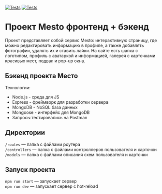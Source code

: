 [![Tests](https://github.com/vkozh/express-mesto-gha/actions/workflows/tests-13-sprint.yml/badge.svg)](https://github.com/vkozh/express-mesto-gha/actions/workflows/tests-13-sprint.yml) [![Tests](https://github.com/vkozh/express-mesto-gha/actions/workflows/tests-14-sprint.yml/badge.svg)](https://github.com/vkozh/express-mesto-gha/actions/workflows/tests-14-sprint.yml)

# Проект Mesto фронтенд + бэкенд

Проект представляет собой сервис Mesto: интерактивную страницу, где можно редактировать информацию в профиле, а также добавлять фотографии, удалять их и ставить лайки. На сайте есть шапка с логотипом, профиль с аватаркой и информацией, галерея с карточками красивых мест, подвал и pop-up окна.

## Бэкенд проекта Место

Технологии:

- Node.js - среда для JS
- Express - фреймворк для разработки сервера
- MongoDB - NoSQL база данных
- Mongoose - интерфейс для MongoDB
- Запросы тестировались на Postman

## Директории

`/routes` — папка с файлами роутера  
`/controllers` — папка с файлами контроллеров пользователя и карточки  
`/models` — папка с файлами описания схем пользователя и карточки

## Запуск проекта

`npm run start` — запускает сервер  
`npm run dev` — запускает сервер с hot-reload
